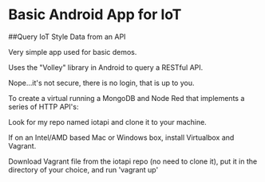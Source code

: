 # Basic Android App for IoT

##Query IoT Style Data from an API

Very simple app used for basic demos.

Uses the "Volley" library in Android to query a RESTful API.

Nope...it's not secure, there is no login, that is up to you.

To create a virtual running a MongoDB and Node Red that implements a series of HTTP API's:

Look for my repo named iotapi and clone it to your machine.

If on an Intel/AMD based Mac or Windows box, install Virtualbox and Vagrant.

Download Vagrant file from the iotapi repo (no need to clone it), put it in the directory of your choice, and run 'vagrant up'
